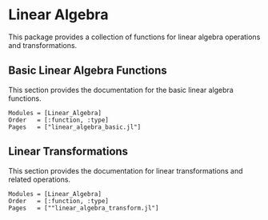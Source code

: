 # Linear Algebra

This package provides a collection of functions for linear algebra operations and transformations.

## Basic Linear Algebra Functions

This section provides the documentation for the basic linear algebra functions.

```@autodocs
Modules = [Linear_Algebra]
Order   = [:function, :type]
Pages   = ["linear_algebra_basic.jl"]
```

## Linear Transformations

This section provides the documentation for linear transformations and related operations.

```@autodocs
Modules = [Linear_Algebra]
Order   = [:function, :type]
Pages   = [""linear_algebra_transform.jl"]
```
